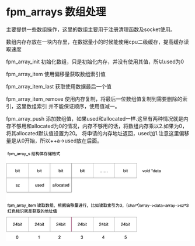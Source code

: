 # fpm_arrays 数组处理

主要提供一些数组操作，这里的数组主要用于注册清理函数及socket使用。

数组内存存放在一块内存里，在数据量小的时候能使用cpu二级缓存，提高缓存读取速度

fpm_array_init 初始化数组，只是初始化内存，并没有使用其值，所以used为0

fpm_array_item 使用偏移量获取数组索引值

fpm_array_item_last 获取使用数据最后一个值

fpm_array_item_remove 使用内存复制，将最后一位数组值复制到需要删除的索引，这里数组索引
并不能保证顺序，使用值减一。

fpm_array_push 添加数组值，如果used和allocated一样.这里有两种情况就是内存不够用和allocated为0的情况，内存不够用的话，将数组内存乘以2.如果为0，将其allocated默认值设置为20。
将申请的内存地址返回，used加1.注意这里偏移量是从0开始，所以++a->used放在后面。

![fpm_arrays](./img/fpm_arrays.png)


